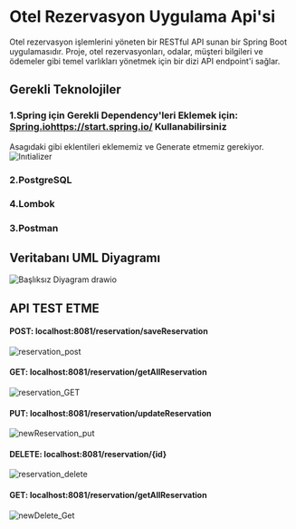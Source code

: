 # Otel Rezervasyon Uygulama Api'si
Otel rezervasyon işlemlerini yöneten bir RESTful API sunan bir Spring Boot uygulamasıdır. Proje, otel rezervasyonları, odalar, müşteri bilgileri ve ödemeler gibi temel varlıkları yönetmek için bir dizi API endpoint'i sağlar.
## Gerekli Teknolojiler
### 1.Spring için Gerekli Dependency'leri Eklemek için: [Spring.io](https://start.spring.io/)https://start.spring.io/ Kullanabilirsiniz
Asagıdaki gibi eklentileri eklememiz ve Generate etmemiz gerekiyor.
![Inıtializer](https://github.com/okanokta/hotelReservation/assets/100216485/88c970e6-d1d5-4884-bfc8-c297839c58b5)
### 2.PostgreSQL 
### 4.Lombok
### 3.Postman 
## Veritabanı UML Diyagramı
![Başlıksız Diyagram drawio](https://github.com/okanokta/hotelReservation/assets/100216485/beab45a7-22fe-40ee-aea0-a8eb4a77d113)
## API TEST ETME 
#### POST: localhost:8081/reservation/saveReservation
![reservation_post](https://github.com/okanokta/hotelReservation/assets/100216485/c3b4b750-7b73-44c0-a415-861f79d57d17)
#### GET: localhost:8081/reservation/getAllReservation
![reservation_GET](https://github.com/okanokta/hotelReservation/assets/100216485/c7445573-d736-4d45-b07b-9832e5216820)
#### PUT: localhost:8081/reservation/updateReservation
![newReservation_put](https://github.com/okanokta/hotelReservation/assets/100216485/883177c5-f396-47d9-81f7-0bc514d35088)

#### DELETE: localhost:8081/reservation/{id}
![reservation_delete](https://github.com/okanokta/hotelReservation/assets/100216485/94f7f7fe-7fe6-4ab2-9b30-69ce10694d9f)
#### GET: localhost:8081/reservation/getAllReservation
![newDelete_Get](https://github.com/okanokta/hotelReservation/assets/100216485/9425e7ee-6835-48d9-96ff-d45e247af21d)







